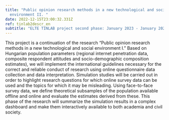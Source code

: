 ```yaml
---
title: "Public opinion research methods in a new technological and social
  environment II. "
date: 2022-12-15T23:00:32.331Z
ref: tinlab2descr_en
subtitle: "ELTE TINLAB project second phase: January 2023 - January 2024 "
---
```

This project is a continuation of the research “Public opinion research methods in a new technological and social environment I.” Based on Hungarian population parameters (regional internet penetration data, composite respondent attitudes and socio-demographic composition estimates), we will implement the international guidelines necessary for the correct and reliable conduct of research using online questionnaire data collection and data interpretation. Simulation studies will be carried out in order to highlight research questions for which online survey data can be used and the topics for which it may be misleading. Using face-to-face survey data, we define theoretical subsamples of the population available offline and online and evaluate the estimates derived from these. This phase of the research will summarize the simulation results in a complex dashboard and make them interactively available to both academia and civil society.
